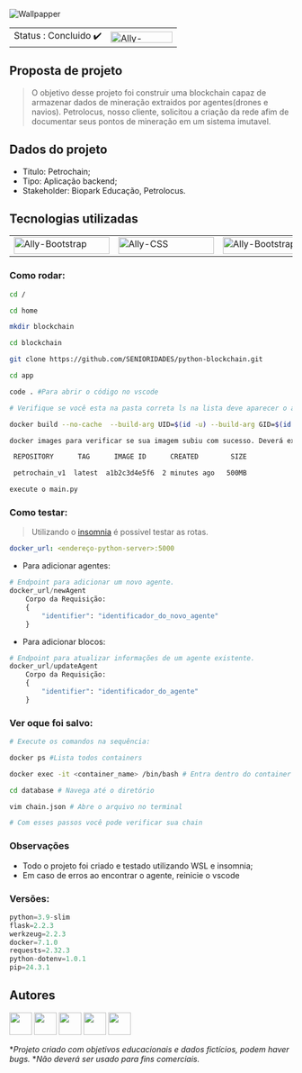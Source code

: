 ![Wallpapper]([https://private-user-images.githubusercontent.com/126973782/391306571-f4a4c714-0a0c-4324-8fdc-143a9aab7f7d.png?jwt=eyJhbGciOiJIUzI1NiIsInR5cCI6IkpXVCJ9.eyJpc3MiOiJnaXRodWIuY29tIiwiYXVkIjoicmF3LmdpdGh1YnVzZXJjb250ZW50LmNvbSIsImtleSI6ImtleTUiLCJleHAiOjE3MzMwMjg1OTUsIm5iZiI6MTczMzAyODI5NSwicGF0aCI6Ii8xMjY5NzM3ODIvMzkxMzA2NTcxLWY0YTRjNzE0LTBhMGMtNDMyNC04ZmRjLTE0M2E5YWFiN2Y3ZC5wbmc_WC1BbXotQWxnb3JpdGhtPUFXUzQtSE1BQy1TSEEyNTYmWC1BbXotQ3JlZGVudGlhbD1BS0lBVkNPRFlMU0E1M1BRSzRaQSUyRjIwMjQxMjAxJTJGdXMtZWFzdC0xJTJGczMlMkZhd3M0X3JlcXVlc3QmWC1BbXotRGF0ZT0yMDI0MTIwMVQwNDQ0NTVaJlgtQW16LUV4cGlyZXM9MzAwJlgtQW16LVNpZ25hdHVyZT0zNTJkZGQ5NjU5MjRkYjVhYjc5ZDI3Y2Y2M2YzNWU4NjdkNzgxOGQ0NDhjMTQyOTg0MzliM2M0ZmU0ODVmZmZjJlgtQW16LVNpZ25lZEhlYWRlcnM9aG9zdCJ9.6ewJi00GLMM7w_p1yHJWCqCrAAyGjvii5Po9wyWb30M](https://private-user-images.githubusercontent.com/126973782/391306771-f01bcb18-b13a-4037-adf0-e66d9090a7a1.png?jwt=eyJhbGciOiJIUzI1NiIsInR5cCI6IkpXVCJ9.eyJpc3MiOiJnaXRodWIuY29tIiwiYXVkIjoicmF3LmdpdGh1YnVzZXJjb250ZW50LmNvbSIsImtleSI6ImtleTUiLCJleHAiOjE3MzMwMjg4NjcsIm5iZiI6MTczMzAyODU2NywicGF0aCI6Ii8xMjY5NzM3ODIvMzkxMzA2NzcxLWYwMWJjYjE4LWIxM2EtNDAzNy1hZGYwLWU2NmQ5MDkwYTdhMS5wbmc_WC1BbXotQWxnb3JpdGhtPUFXUzQtSE1BQy1TSEEyNTYmWC1BbXotQ3JlZGVudGlhbD1BS0lBVkNPRFlMU0E1M1BRSzRaQSUyRjIwMjQxMjAxJTJGdXMtZWFzdC0xJTJGczMlMkZhd3M0X3JlcXVlc3QmWC1BbXotRGF0ZT0yMDI0MTIwMVQwNDQ5MjdaJlgtQW16LUV4cGlyZXM9MzAwJlgtQW16LVNpZ25hdHVyZT1lNmQwYjFkZDM4MDYyZGZhNTBjMWRiNjU3NjBiNWUxYmUzYTMxN2U2NDllMjlkNDBmZGQ4N2MwMzkwZDdhZmViJlgtQW16LVNpZ25lZEhlYWRlcnM9aG9zdCJ9.GAWNsN7w3UC5-fg4_cHd8OuVnFCXO6GfBq3-yePpJg0))

<table>
  <tr>
    <td>
      Status : Concluido ✔️ 
    </td>
    <td>
      <img align="center" alt="Ally-Bootstrap" height="20" width="110" src="https://img.shields.io/badge/version-1.0-purple">
    </td>
  </tr>
</table>

## Proposta de projeto

> O objetivo desse projeto foi construir uma blockchain capaz de armazenar dados de mineração extraidos por agentes(drones e navios). Petrolocus, nosso cliente, solicitou a criação da rede afim de documentar seus pontos de mineração em um sistema imutavel.

## Dados do projeto

- Titulo: Petrochain;
- Tipo: Aplicação backend;
- Stakeholder: Biopark Educação, Petrolocus.

## Tecnologias utilizadas

<table>
  <tr>
    <td>
      <img align="center" alt="Ally-Bootstrap" height="30" width="170" src="https://img.shields.io/badge/Python-3776AB?style=for-the-badge&logo=python&logoColor=white">   
    </td>
    <td>
      <img align="center" alt="Ally-CSS" height="30" width="170" src="https://img.shields.io/badge/docker-%230db7ed.svg?style=for-the-badge&logo=docker&logoColor=white&backgroundColor=white))">
    </td>
    <td>
      <img align="center" alt="Ally-Bootstrap" height="30" width="170" src="https://img.shields.io/badge/Ubuntu-E95420?style=for-the-badge&logo=ubuntu&logoColor=white&backgroundColor=white))">    
    </td>
  </tr>
</table>

### Como rodar:
```sh
cd /

cd home

mkdir blockchain

cd blockchain

git clone https://github.com/SENIORIDADES/python-blockchain.git

cd app

code . #Para abrir o código no vscode

# Verifique se você esta na pasta correta ls na lista deve aparecer o arquivo dockerfile, estando na pasta correta execute:

docker build --no-cache  --build-arg UID=$(id -u) --build-arg GID=$(id -g) -t petrochain_v1 .

docker images para verificar se sua imagem subiu com sucesso. Deverá exibir algo como:

 REPOSITORY      TAG      IMAGE ID      CREATED        SIZE

 petrochain_v1  latest  a1b2c3d4e5f6  2 minutes ago   500MB 

execute o main.py
```

### Como testar:

> Utilizando o [insomnia]([URL](https://insomnia.rest)) é possivel testar as rotas.

```yml
docker_url: <endereço-python-server>:5000
```
- Para adicionar agentes:
```python
# Endpoint para adicionar um novo agente.
docker_url/newAgent
    Corpo da Requisição:
    {
        "identifier": "identificador_do_novo_agente"
    }
```
- Para adicionar blocos:
```python
# Endpoint para atualizar informações de um agente existente.
docker_url/updateAgent
    Corpo da Requisição:
    {
        "identifier": "identificador_do_agente"
    }
```

### Ver oque foi salvo:

```sh
# Execute os comandos na sequência:

docker ps #Lista todos containers

docker exec -it <container_name> /bin/bash # Entra dentro do container

cd database # Navega até o diretório

vim chain.json # Abre o arquivo no terminal

# Com esses passos você pode verificar sua chain
```
### Observações
  - Todo o projeto foi criado e testado utilizando WSL e insomnia;
  - Em caso de erros ao encontrar o agente, reinicie o vscode

### Versões:

```python
python=3.9-slim
flask=2.2.3
werkzeug=2.2.3
docker=7.1.0
requests=2.32.3
python-dotenv=1.0.1
pip=24.3.1
```
## Autores
<p>
  <img src="https://github.com/devpisa.png?size=400" width="40" height="40">
  <img src="https://github.com/gustavocortelassi.png?size=400" width="40" height="40">
  <img src="https://github.com/KronosZbr.png?size=400" width="40" height="40">
  <img src="https://github.com/Kainak.png?size=400" width="40" height="40">
  <img src="https://github.com/MatheusMorilha.png?size=400" width="40" height="40">
</p>

**Projeto criado com objetivos educacionais e dados fictícios, podem haver bugs.* **Não deverá ser usado para fins comerciais.*
